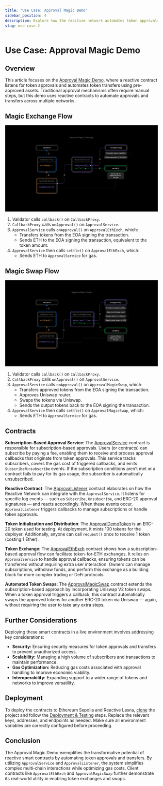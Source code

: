 ```yaml
---
title: "Use Case: Approval Magic Demo"
sidebar_position: 4
description: Explore how the reactive network automates token approvals and transfers across multiple chains. Learn about the ApprovalService, ApprovalListener, and client contracts like ApprovalEthExch and ApprovalMagicSwap, and how they optimize gas costs while ensuring secure, real-time token interactions. Gain practical insights into its setup, functionality, and deployment.
slug: use-case-2
---
```


# Use Case: Approval Magic Demo

## Overview

This article focuses on the [Approval Magic Demo](https://github.com/Reactive-Network/reactive-smart-contract-demos/tree/main/src/demos/approval-magic), where a reactive contract listens for token approvals and automates token transfers using pre-approved assets. Traditional approval mechanisms often require manual steps, but this demo uses reactive contracts to automate approvals and transfers across multiple networks.

## Magic Exchange Flow

![Exchange](./img/magic-exchange.png)

1. Validator calls `callback()` on `CallbackProxy`.
2. `CallbackProxy` calls `onApproval()` on `ApprovalService`.
3. `ApprovalService` calls `onApproval()` on `ApprovalEthExch`, which:
    - Transfers tokens from the EOA signing the transaction.
    - Sends ETH to the EOA signing the transaction, equivalent to the token amount.
4. `ApprovalService` then calls `settle()` on `ApprovalEthExch`, which:
    - Sends ETH to `ApprovalService` for gas.

## Magic Swap Flow

![Swap](./img/magic-swap.png)

1. Validator calls `callback()` on `CallbackProxy`.
2. `CallbackProxy` calls `onApproval()` on `ApprovalService`.
3. `ApprovalService` calls `onApproval()` on `ApprovalMagicSwap`, which:
    - Transfers approved tokens from the EOA signing the transaction.
    - Approves Uniswap router.
    - Swaps the tokens via Uniswap.
    - Sends the output tokens back to the EOA signing the transaction.
4. `ApprovalService` then calls `settle()` on `ApprovalMagicSwap`, which:
    - Sends ETH to `ApprovalService` for gas.

## Contracts

**Subscription-Based Approval Service**: The [ApprovalService](https://github.com/Reactive-Network/reactive-smart-contract-demos/blob/main/src/demos/approval-magic/ApprovalService.sol) contract is responsible for subscription-based approvals. Users (or contracts) can subscribe by paying a fee, enabling them to receive and process approval callbacks that originate from token approvals. This service tracks subscribers, covers the gas cost of triggered callbacks, and emits `Subscribe`/`Unsubscribe` events. If the subscription conditions aren’t met or a contract fails to pay for its gas usage, the subscriber is automatically unsubscribed.

**Reactive Contract**: The [ApprovalListener](https://github.com/Reactive-Network/reactive-smart-contract-demos/blob/main/src/demos/approval-magic/ApprovalListener.sol) contract elaborates on how the Reactive Network can integrate with the `ApprovalService`. It listens for specific log events — such as `Subscribe`, `Unsubscribe`, and ERC-20 approval signatures — and reacts accordingly. When these events occur, `ApprovalListener` triggers callbacks to manage subscriptions or handle token approvals.

**Token Initialization and Distribution**: The [ApprovalDemoToken](https://github.com/Reactive-Network/reactive-smart-contract-demos/blob/main/src/demos/approval-magic/ApprovalDemoToken.sol) is an ERC-20 token used for testing. At deployment, it mints 100 tokens for the deployer. Additionally, anyone can call `request()` once to receive 1 token (costing 1 Ether).

**Token Exchange**: The [ApprovalEthExch](https://github.com/Reactive-Network/reactive-smart-contract-demos/blob/main/src/demos/approval-magic/ApprovalEthExch.sol) contract shows how a subscription-based approval flow can facilitate token-for-ETH exchanges. It relies on `ApprovalService` to handle approval callbacks, ensuring tokens can be transferred without requiring extra user interaction. Owners can manage subscriptions, withdraw funds, and perform this exchange as a building block for more complex trading or DeFi protocols.

**Automated Token Swaps**: The [ApprovalMagicSwap](https://github.com/Reactive-Network/reactive-smart-contract-demos/blob/main/src/demos/approval-magic/ApprovalMagicSwap.sol) contract extends the subscription-based approach by incorporating Uniswap V2 token swaps. When a token approval triggers a callback, this contract automatically swaps the approved tokens for another ERC-20 token via Uniswap — again, without requiring the user to take any extra steps.

## Further Considerations

Deploying these smart contracts in a live environment involves addressing key considerations:

- **Security:** Ensuring security measures for token approvals and transfers to prevent unauthorized access.
- **Scalability:** Managing a high volume of subscribers and transactions to maintain performance.
- **Gas Optimization:** Reducing gas costs associated with approval handling to improve economic viability.
- **Interoperability:** Expanding support to a wider range of tokens and networks to improve versatility.

## Deployment

To deploy the contracts to Ethereum Sepolia and Reactive Lasna, [clone](https://github.com/Reactive-Network/reactive-smart-contract-demos/tree/main) the project and follow the [Deployment & Testing](https://github.com/Reactive-Network/reactive-smart-contract-demos/tree/main/src/demos/approval-magic) steps. Replace the relevant keys, addresses, and endpoints as needed. Make sure all environment variables are correctly configured before proceeding.

## Conclusion

The Approval Magic Demo exemplifies the transformative potential of reactive smart contracts by automating token approvals and transfers. By utilizing `ApprovalService` and `ApprovalListener`, the system simplifies complex multi-chain interactions while optimizing gas costs. Client contracts like `ApprovalEthExch` and `ApprovalMagicSwap` further demonstrate its real-world utility in enabling token exchanges and swaps.